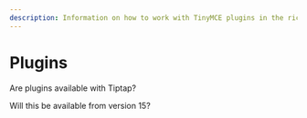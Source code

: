 ```yaml
---
description: Information on how to work with TinyMCE plugins in the rich text editor.
---
```


# Plugins

Are plugins available with Tiptap?

Will this be available from version 15?